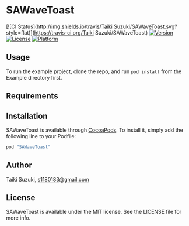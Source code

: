 # SAWaveToast

[![CI Status](http://img.shields.io/travis/Taiki Suzuki/SAWaveToast.svg?style=flat)](https://travis-ci.org/Taiki Suzuki/SAWaveToast)
[![Version](https://img.shields.io/cocoapods/v/SAWaveToast.svg?style=flat)](http://cocoapods.org/pods/SAWaveToast)
[![License](https://img.shields.io/cocoapods/l/SAWaveToast.svg?style=flat)](http://cocoapods.org/pods/SAWaveToast)
[![Platform](https://img.shields.io/cocoapods/p/SAWaveToast.svg?style=flat)](http://cocoapods.org/pods/SAWaveToast)

## Usage

To run the example project, clone the repo, and run `pod install` from the Example directory first.

## Requirements

## Installation

SAWaveToast is available through [CocoaPods](http://cocoapods.org). To install
it, simply add the following line to your Podfile:

```ruby
pod "SAWaveToast"
```

## Author

Taiki Suzuki, s1180183@gmail.com

## License

SAWaveToast is available under the MIT license. See the LICENSE file for more info.
